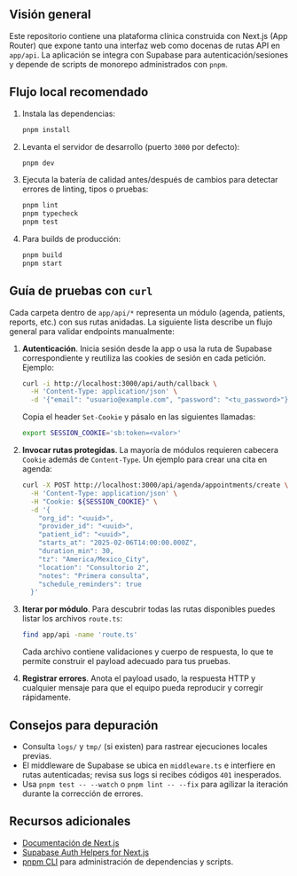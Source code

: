 ## Visión general

Este repositorio contiene una plataforma clínica construida con Next.js (App Router) que expone tanto una interfaz web como
docenas de rutas API en `app/api`. La aplicación se integra con Supabase para autenticación/sesiones y depende de scripts de
monorepo administrados con `pnpm`.

## Flujo local recomendado

1. Instala las dependencias:

   ```bash
   pnpm install
   ```

2. Levanta el servidor de desarrollo (puerto `3000` por defecto):

   ```bash
   pnpm dev
   ```

3. Ejecuta la batería de calidad antes/después de cambios para detectar errores de linting, tipos o pruebas:

   ```bash
   pnpm lint
   pnpm typecheck
   pnpm test
   ```

4. Para builds de producción:

   ```bash
   pnpm build
   pnpm start
   ```

## Guía de pruebas con `curl`

Cada carpeta dentro de `app/api/*` representa un módulo (agenda, patients, reports, etc.) con sus rutas anidadas. La siguiente
lista describe un flujo general para validar endpoints manualmente:

1. **Autenticación**. Inicia sesión desde la app o usa la ruta de Supabase correspondiente y reutiliza las cookies de sesión en
   cada petición. Ejemplo:

   ```bash
   curl -i http://localhost:3000/api/auth/callback \
     -H 'Content-Type: application/json' \
     -d '{"email": "usuario@example.com", "password": "<tu_password>"}'
   ```

   Copia el header `Set-Cookie` y pásalo en las siguientes llamadas:

   ```bash
   export SESSION_COOKIE='sb:token=<valor>'
   ```

2. **Invocar rutas protegidas**. La mayoría de módulos requieren cabecera `Cookie` además de `Content-Type`. Un ejemplo para
   crear una cita en agenda:

   ```bash
   curl -X POST http://localhost:3000/api/agenda/appointments/create \
     -H 'Content-Type: application/json' \
     -H "Cookie: ${SESSION_COOKIE}" \
     -d '{
       "org_id": "<uuid>",
       "provider_id": "<uuid>",
       "patient_id": "<uuid>",
       "starts_at": "2025-02-06T14:00:00.000Z",
       "duration_min": 30,
       "tz": "America/Mexico_City",
       "location": "Consultorio 2",
       "notes": "Primera consulta",
       "schedule_reminders": true
     }'
   ```

3. **Iterar por módulo**. Para descubrir todas las rutas disponibles puedes listar los archivos `route.ts`:

   ```bash
   find app/api -name 'route.ts'
   ```

   Cada archivo contiene validaciones y cuerpo de respuesta, lo que te permite construir el payload adecuado para tus pruebas.

4. **Registrar errores**. Anota el payload usado, la respuesta HTTP y cualquier mensaje para que el equipo pueda reproducir y
   corregir rápidamente.

## Consejos para depuración

- Consulta `logs/` y `tmp/` (si existen) para rastrear ejecuciones locales previas.
- El middleware de Supabase se ubica en `middleware.ts` e interfiere en rutas autenticadas; revisa sus logs si recibes códigos
  `401` inesperados.
- Usa `pnpm test -- --watch` o `pnpm lint -- --fix` para agilizar la iteración durante la corrección de errores.

## Recursos adicionales

- [Documentación de Next.js](https://nextjs.org/docs)
- [Supabase Auth Helpers for Next.js](https://supabase.com/docs/guides/auth/auth-helpers/nextjs)
- [pnpm CLI](https://pnpm.io/cli) para administración de dependencias y scripts.
